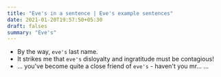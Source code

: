 ```yaml
---
title: "Eve's in a sentence | Eve's example sentences"
date: 2021-01-20T19:57:50+05:30
draft: falses
summary: "Eve's"
---
```

- By the way, `eve's` last name.
- It strikes me that `eve's` disloyalty and ingratitude must be contagious!
- ... you've become quite a close friend of `eve's` - haven't you mr... ...
                 
